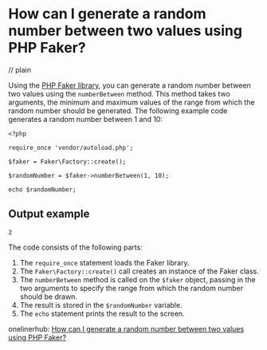 # How can I generate a random number between two values using PHP Faker?
// plain

Using the [PHP Faker library](https://github.com/fzaninotto/Faker), you can generate a random number between two values using the `numberBetween` method. This method takes two arguments, the minimum and maximum values of the range from which the random number should be generated. The following example code generates a random number between 1 and 10:

```
<?php

require_once 'vendor/autoload.php';

$faker = Faker\Factory::create();

$randomNumber = $faker->numberBetween(1, 10);

echo $randomNumber;
```

## Output example

```
2
```

The code consists of the following parts:

1. The `require_once` statement loads the Faker library.
2. The `Faker\Factory::create()` call creates an instance of the Faker class.
3. The `numberBetween` method is called on the `$faker` object, passing in the two arguments to specify the range from which the random number should be drawn.
4. The result is stored in the `$randomNumber` variable.
5. The `echo` statement prints the result to the screen.

onelinerhub: [How can I generate a random number between two values using PHP Faker?](https://onelinerhub.com/php-faker/how-can-i-generate-a-random-number-between-two-values-using-php-faker)